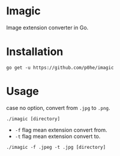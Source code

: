 # Imagic
Image extension converter in Go.

# Installation

`go get -u https://github.com/p0he/imagic`

# Usage
case no option, convert from `.jpg` to `.png`. 
```
./imagic [directory]
```

- `-f` flag mean extension convert from.
- `-t` flag mean extension convert to.
```
./imagic -f .jpeg -t .jpg [directory]
